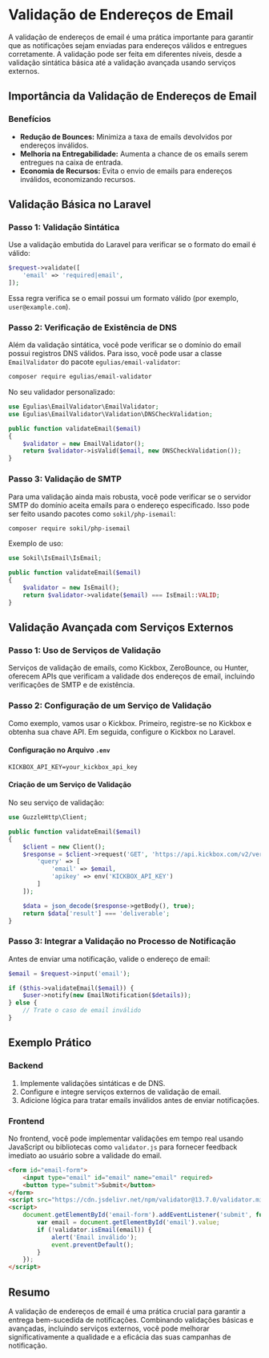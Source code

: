 # Validação de Endereços de Email

A validação de endereços de email é uma prática importante para garantir que as notificações sejam enviadas para endereços válidos e entregues corretamente. A validação pode ser feita em diferentes níveis, desde a validação sintática básica até a validação avançada usando serviços externos.

## Importância da Validação de Endereços de Email

### Benefícios

- **Redução de Bounces:** Minimiza a taxa de emails devolvidos por endereços inválidos.
- **Melhoria na Entregabilidade:** Aumenta a chance de os emails serem entregues na caixa de entrada.
- **Economia de Recursos:** Evita o envio de emails para endereços inválidos, economizando recursos.

## Validação Básica no Laravel

### Passo 1: Validação Sintática

Use a validação embutida do Laravel para verificar se o formato do email é válido:

```php
$request->validate([
    'email' => 'required|email',
]);
```

Essa regra verifica se o email possui um formato válido (por exemplo, `user@example.com`).

### Passo 2: Verificação de Existência de DNS

Além da validação sintática, você pode verificar se o domínio do email possui registros DNS válidos. Para isso, você pode usar a classe `EmailValidator` do pacote `egulias/email-validator`:

```bash
composer require egulias/email-validator
```

No seu validador personalizado:

```php
use Egulias\EmailValidator\EmailValidator;
use Egulias\EmailValidator\Validation\DNSCheckValidation;

public function validateEmail($email)
{
    $validator = new EmailValidator();
    return $validator->isValid($email, new DNSCheckValidation());
}
```

### Passo 3: Validação de SMTP

Para uma validação ainda mais robusta, você pode verificar se o servidor SMTP do domínio aceita emails para o endereço especificado. Isso pode ser feito usando pacotes como `sokil/php-isemail`:

```bash
composer require sokil/php-isemail
```

Exemplo de uso:

```php
use Sokil\IsEmail\IsEmail;

public function validateEmail($email)
{
    $validator = new IsEmail();
    return $validator->validate($email) === IsEmail::VALID;
}
```

## Validação Avançada com Serviços Externos

### Passo 1: Uso de Serviços de Validação

Serviços de validação de emails, como Kickbox, ZeroBounce, ou Hunter, oferecem APIs que verificam a validade dos endereços de email, incluindo verificações de SMTP e de existência.

### Passo 2: Configuração de um Serviço de Validação

Como exemplo, vamos usar o Kickbox. Primeiro, registre-se no Kickbox e obtenha sua chave API. Em seguida, configure o Kickbox no Laravel.

#### Configuração no Arquivo `.env`

```env
KICKBOX_API_KEY=your_kickbox_api_key
```

#### Criação de um Serviço de Validação

No seu serviço de validação:

```php
use GuzzleHttp\Client;

public function validateEmail($email)
{
    $client = new Client();
    $response = $client->request('GET', 'https://api.kickbox.com/v2/verify', [
        'query' => [
            'email' => $email,
            'apikey' => env('KICKBOX_API_KEY')
        ]
    ]);

    $data = json_decode($response->getBody(), true);
    return $data['result'] === 'deliverable';
}
```

### Passo 3: Integrar a Validação no Processo de Notificação

Antes de enviar uma notificação, valide o endereço de email:

```php
$email = $request->input('email');

if ($this->validateEmail($email)) {
    $user->notify(new EmailNotification($details));
} else {
    // Trate o caso de email inválido
}
```

## Exemplo Prático

### Backend

1. Implemente validações sintáticas e de DNS.
2. Configure e integre serviços externos de validação de email.
3. Adicione lógica para tratar emails inválidos antes de enviar notificações.

### Frontend

No frontend, você pode implementar validações em tempo real usando JavaScript ou bibliotecas como `validator.js` para fornecer feedback imediato ao usuário sobre a validade do email.

```html
<form id="email-form">
    <input type="email" id="email" name="email" required>
    <button type="submit">Submit</button>
</form>
<script src="https://cdn.jsdelivr.net/npm/validator@13.7.0/validator.min.js"></script>
<script>
    document.getElementById('email-form').addEventListener('submit', function(event) {
        var email = document.getElementById('email').value;
        if (!validator.isEmail(email)) {
            alert('Email inválido');
            event.preventDefault();
        }
    });
</script>
```

## Resumo

A validação de endereços de email é uma prática crucial para garantir a entrega bem-sucedida de notificações. Combinando validações básicas e avançadas, incluindo serviços externos, você pode melhorar significativamente a qualidade e a eficácia das suas campanhas de notificação.
